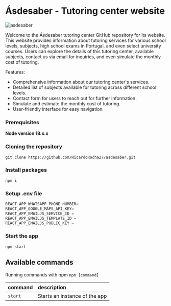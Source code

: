 # Ásdesaber - Tutoring center website

![asdesaber](https://github.com/RicardoRocha27/asdesaber/assets/133434333/ed8a51a2-fded-45a7-8d36-2dc5e0dbffc6)

Welcome to the Ásdesaber tutoring center GitHub repository for its website. This website provides information about tutoring services for various school levels, subjects, high school exams in Portugal, and even select university courses. Users can explore the details of this tutoring center, available subjects, contact us via email for inquiries, and even simulate the monthly cost of tutoring.

Features:

- Comprehensive information about our tutoring center's services.
- Detailed list of subjects available for tutoring across different school levels.
- Contact form for users to reach out for further information.
- Simulate and estimate the monthly cost of tutoring.
- User-friendly interface for easy navigation.

### Prerequisites

**Node version 18.x.x**

### Cloning the repository

```shell
git clone https://github.com/RicardoRocha27/asdesaber.git
```

### Install packages

```shell
npm i
```

### Setup .env file

```js
REACT_APP_WHATSAPP_PHONE_NUMBER=
REACT_APP_GOOGLE_MAPS_API_KEY=
REACT_APP_EMAILJS_SERVICE_ID =
REACT_APP_EMAILJS_TEMPLATE_ID =
REACT_APP_EMAILJS_PUBLIC_KEY =
```

### Start the app

```shell
npm start
```

## Available commands

Running commands with npm `npm [command]`

| command | description                   |
| :------ | :---------------------------- |
| `start` | Starts an instance of the app |
